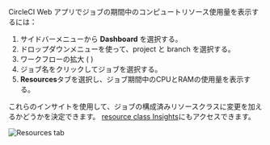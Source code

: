
CircleCI Web アプリでジョブの期間中のコンピュートリソース使用量を表示するには：

1. サイドバーメニューから **Dashboard** を選択する。
1. ドロップダウンメニューを使って、project と branch を選択する。
1. ワークフローの拡大 ( <i class="fa fa-caret-right" aria-hidden="true"></i> )
1. ジョブ名をクリックしてジョブを選択する。
1. **Resources**タブを選択し、ジョブ期間中のCPUとRAMの使用量を表示する。

これらのインサイトを使用して、ジョブの構成済みリソースクラスに変更を加えるかどうかを決定できます。 [resource class Insights](/docs/resource-class-overview/#resource-class-insights)にもアクセスできます。

![Resources tab]({{site.baseurl}}/assets/img/docs/view-resource-usage.png)